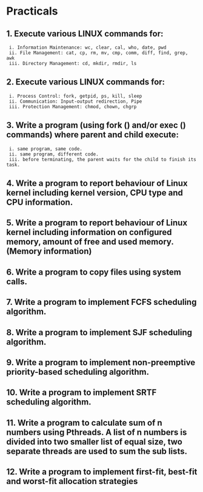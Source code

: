 # Practicals

 ## 1. Execute various LINUX commands for:
     i. Information Maintenance: wc, clear, cal, who, date, pwd
     ii. File Management: cat, cp, rm, mv, cmp, comm, diff, find, grep, awk
     iii. Directory Management: cd, mkdir, rmdir, ls
 ## 2. Execute various LINUX commands for:
     i. Process Control: fork, getpid, ps, kill, sleep
     ii. Communication: Input-output redirection, Pipe
     iii. Protection Management: chmod, chown, chgrp
 ## 3. Write a program (using fork () and/or exec () commands) where parent and child execute:
     i. same program, same code.
     ii. same program, different code.
     iii. before terminating, the parent waits for the child to finish its task.
  ## 4. Write a program to report behaviour of Linux kernel including kernel version, CPU type and CPU information.
  ## 5. Write a program to report behaviour of Linux kernel including information on configured memory, amount of free and used memory. (Memory information)
  ## 6. Write a program to copy files using system calls.
  ## 7. Write a program to implement FCFS scheduling algorithm.
  ## 8. Write a program to implement SJF scheduling algorithm.
  ## 9. Write a program to implement non-preemptive priority-based scheduling algorithm.
  ## 10. Write a program to implement SRTF scheduling algorithm.
  ## 11. Write a program to calculate sum of n numbers using Pthreads. A list of n numbers is divided into two smaller list of equal size, two separate threads are used to sum the sub lists.
  ## 12. Write a program to implement first-fit, best-fit and worst-fit allocation strategies
